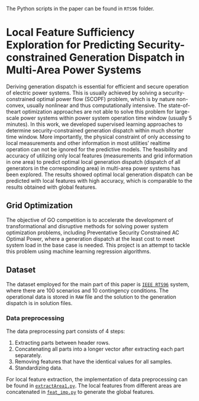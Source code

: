 The Python scripts in the paper can be found in `RTS96` folder.
# Local Feature Sufficiency Exploration for Predicting Security-constrained Generation Dispatch in Multi-Area Power Systems
Deriving generation dispatch is essential for efficient
and secure operation of electric power systems. This is usually
achieved by solving a security-constrained optimal power flow
(SCOPF) problem, which is by nature non-convex, usually
nonlinear and thus computationally intensive. The state-of-theart
optimization approaches are not able to solve this problem
for large-scale power systems within power system operation
time window (usually 5 minutes). In this work, we developed
supervised learning approaches to determine security-constrained
generation dispatch within much shorter time window. More
importantly, the physical constraint of only accessing to local
measurements and other information in most utilities’ realtime
operation can not be ignored for the predictive models.
The feasibility and accuracy of utilizing only local features
(measurements and grid information in one area) to predict
optimal local generation dispatch (dispatch of all generators in
the corresponding area) in multi-area power systems has been
explored. The results showed optimal local generation dispatch
can be predicted with local features with high accuracy, which
is comparable to the results obtained with global features.
## Grid Optimization

The objective of GO competition is to accelerate the development of transformational and disruptive methods for solving power system optimization problems, including Preventative Security Constrained AC Optimal Power, where a generation dispatch at the least cost to meet system load in the base case is needed. This project is an attempt to tackle this problem using machine learning regression algorithms.

## Dataset
The dataset employed for the main part of this paper is [`IEEE RTS96`](https://gocompetition.energy.gov/sites/default/files/dataset/Phase_0_RTS96.zip) system, where there are 100 scenarios and 10 contingency conditions. The operational data is stored in `RAW` file and the solution to the generation dispatch is in solution files.

### Data preprocessing
The data preprocessing part consists of 4 steps:
1. Extracting parts between header rows.
2. Concatenating all parts into a longer vector after extracting each part separately.
3. Removing features that have the identical values for all samples.
4. Standardizing data.

For local feature extraction, the implementation of data preprocessing can be found in [`extractArea1.py`](./RTS96/extractArea1.py). The local features from different areas are concatenated in [`feat_imp.py`](./RTS96/feat_imp.py) to generate the global features.
